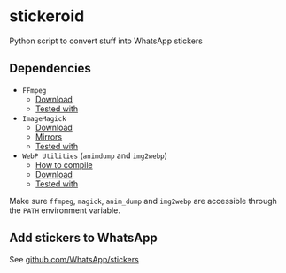 # stickeroid

Python script to convert stuff into WhatsApp stickers

## Dependencies

- `FFmpeg`
  - [Download](https://ffmpeg.org/download.html)
  - [Tested with](https://www.gyan.dev/ffmpeg/builds/ffmpeg-git-full.7z)
- `ImageMagick`
  - [Download](https://imagemagick.org/script/download.php)
  - [Mirrors](https://imagemagick.org/script/mirror.php)
  - [Tested with](https://mirror.dogado.de/imagemagick/binaries/ImageMagick-7.1.0-61-portable-Q8-x64.zip)
- `WebP Utilities` (`animdump` and `img2webp`)
  - [How to compile](https://developers.google.com/speed/webp/docs/compiling)
  - [Download](https://developers.google.com/speed/webp/download)
  - [Tested with](https://storage.googleapis.com/downloads.webmproject.org/releases/webp/libwebp-1.3.0-windows-x64.zip)

Make sure `ffmpeg`, `magick`, `anim_dump` and `img2webp` are accessible through
the `PATH` environment variable.

## Add stickers to WhatsApp

See [github.com/WhatsApp/stickers](https://github.com/WhatsApp/stickers)

